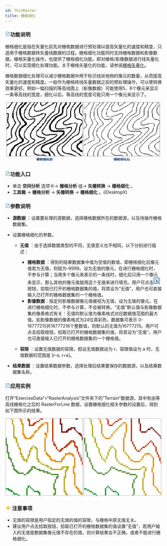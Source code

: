 ```yaml
---
id: ThinRaster
title: 栅格细化
---
```

### ![](../../img/read.gif)功能说明

栅格细化是指在矢量化前先对栅格数据进行预处理以提高矢量化的速度和精度，只适用于栅格数据转矢量线数据的过程。栅格细化功能同时支持栅格数据和影像数据。栅格矢量化操作，也提供了栅格细化功能，即对栅格/影像数据进行线矢量化时，可以实现细化处理功能。关于栅格矢量化的功能，请参阅[栅格矢量化](RasterToVector)。

栅格数据细化处理可以减少栅格数据中用于标识线状地物的像元的数量，从而提高矢量化的速度和精度。一般作为栅格转线矢量数据之前的预处理操作，可以使转换效果更好。例如一幅扫描的等高线图上（影像数据）可能使用5、6个像元来显示一条等高线的宽度，细化以后，等高线的宽度可能只用一个像元来显示了。

![](img/ThinRaster1.png)
  
### ![](../../img/read.gif)功能入口

  * 单击 **空间分析** 选项卡-> **栅格分析** 组-> **矢栅转换** -> **栅格细化** 。
  * **工具箱** -> **栅格分析** -> **矢栅转换** -> **栅格细化** 。(iDesktopX) 

### ![](../../img/read.gif)参数说明

* **源数据** ：设置要处理的源数据，选择栅格数据所在的数据源，以及待操作栅格数据集。
* 设置栅格细化的参数。 
  * **无值** ：由于选择数据类型的不同，无值意义也不相同，以下分别进行描述： 
    * **栅格数据** ：得到的结果数据集中值为空值的数值，即栅格细化后像元值若为无值，则赋为-9999。设为无值的像元，在进行栅格细化时，不参与计算；当用多个像元来表示的一条线时，细化后只用一个像元来显示，那么其他的像元值就用这个无值来进行填充。用户可点击![](img/Pickup.png)按钮，拾取已打开的栅格数据集的值，将其设为“无值”，用户也可直接输入已打开的栅格数据集的一个栅格值。
    * **影像数据**：指定的影像数据像元值被视为无值，设为无值的像元，在进行栅格细化时，不参与计算，不会被转换。“无值”默认值与影像数据集的像素格式有关：无值的默认值为像素格式对应数据值范围的最大值。如影像数据的像素格式为24位真彩色，数据集可表示 0-16777215共16777216个整数值，则默认的无值为16777215。用户可点击拾取按钮，拾取已打开的栅格数据集的值，将其设为“无值”，用户也可直接输入已打开的栅格数据集的一个栅格值。

  * **容限** ：设置无值数据的容限，假设无值数据设为 r、容限值设为 a 时，无值数据的范围是 [r-a, r+a]。

* **结果数据** ：设置结果数据参数，选择处理后结果要保存的数据源，以及结果数据集名称。

### ![](../../img/read.gif)应用实例

打开“ExerciseData”>“RasterAnalysis”文件夹下的“Terrain”数据源，其中有由等高线栅格化之后的 RasterForLine
数据，设置栅格细化相关参数的设置后，得到如下图所示的结果。

![](img/ThinRasterResult.png)  

  
### ![](../../img/note.png)注意事项

  * 无值的容限是用户指定的无值的值的容限，与栅格中原无值无关。
  * 建议用户点击拾取按钮，拾取已打开的栅格数据集的值设置“无值”，若用户输入的无值是数据集像元值不存在的值，则计算结果会不正确，或者不能进行栅格细化。